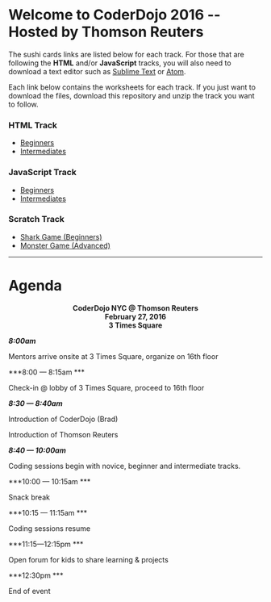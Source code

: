 # Welcome to CoderDojo 2016 -- Hosted by Thomson Reuters

The sushi cards links are listed below for each track.  For those that are following the **HTML** and/or **JavaScript** tracks, you will also need to download a text editor such as <a href="https://www.sublimetext.com/" target="_blank">Sublime Text</a> or <a href="https://www.atom.io/" target="_blank">Atom</a>.

Each link below contains the worksheets for each track.  If you just want to download the files, download this repository and unzip the track you want to follow.

### HTML Track
- <a href="http://kata.coderdojo.com/wiki/My_First_Website" target="_blank">Beginners</a>
- <a href="http://kata.coderdojo.com/wiki/Intermediate_HTML_CSS_Sushi" target="_blank">Intermediates</a>


### JavaScript Track
- <a href="http://kata.coderdojo.com/wiki/Beginner_Javascript_Sushi" target="_blank">Beginners</a>
- <a href="http://kata.coderdojo.com/wiki/Intermediate_Javascript_Sushi" target="_blank">Intermediates</a>


### Scratch Track
- <a href="http://kata.coderdojo.com/images/e/ea/WCD_01_Shark_Game_Level_v1.pdf" target="_blank">Shark Game (Beginners)</a>
- <a href="http://kata.coderdojo.com/images/5/50/WCD_03_Monster_Multiplication.pdf" target="_blank">Monster Game (Advanced)</a>

---

# Agenda
<center><strong>
CoderDojo NYC @ Thomson Reuters<br/>
February 27, 2016<br/>
3 Times Square<br/>
</strong></center>

***8:00am***

Mentors arrive onsite at 3 Times Square, organize on 16th floor

***8:00 &mdash; 8:15am    ***

Check-in @ lobby of 3 Times Square, proceed to 16th floor

***8:30 &mdash; 8:40am***

Introduction of CoderDojo (Brad)

Introduction of Thomson Reuters 

***8:40 &mdash; 10:00am***

Coding sessions begin with novice, beginner and intermediate tracks. 

***10:00 &mdash; 10:15am ***

Snack break

***10:15 &mdash; 11:15am ***

Coding sessions resume

***11:15&mdash;12:15pm ***

Open forum for kids to share learning & projects

***12:30pm    ***

End of event

